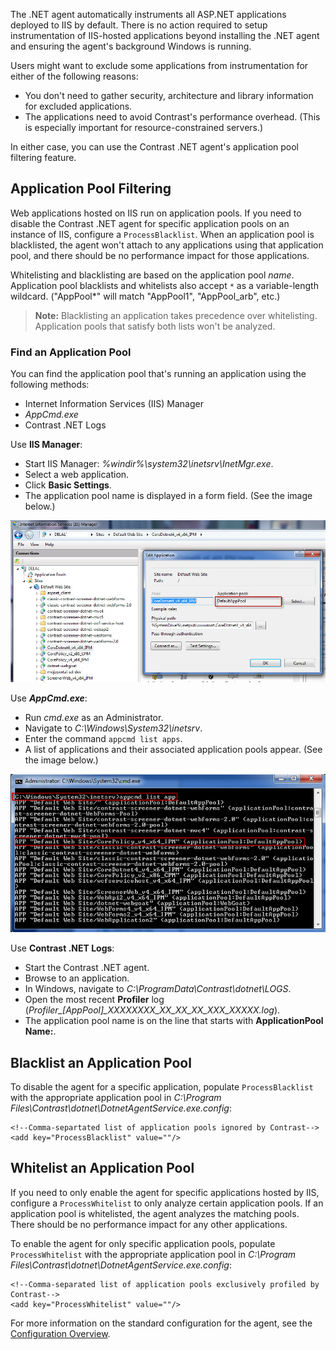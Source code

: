 <!--
title: "IIS Contrast .NET Agent Usage"
description: "Information on blacklisting/whitelisting application pools"
tags: "microsoft IIS pooling whitelist blacklist configuration agent installation .Net"
-->

The .NET agent automatically instruments all ASP.NET applications deployed to IIS by default. There is no action required to setup instrumentation of IIS-hosted applications beyond installing the .NET agent and ensuring the agent's background Windows is running. 

Users might want to exclude some applications from instrumentation for either of the following reasons: 
* You don't need to gather security, architecture and library information for excluded applications. 
* The applications need to avoid Contrast's performance overhead. (This is especially important for resource-constrained servers.)

In either case, you can use the Contrast .NET agent's application pool filtering feature. 

## Application Pool Filtering 

Web applications hosted on IIS run on application pools. If you need to disable the Contrast .NET agent for specific application pools on an instance of IIS, configure a `ProcessBlacklist`. When an application pool is blacklisted, the agent won't attach to any applications using that application pool, and there should be no performance impact for those applications.

Whitelisting and blacklisting are based on the application pool *name*. Application pool blacklists and whitelists also accept `*` as a variable-length wildcard. ("AppPool*" will match "AppPool1", "AppPool_arb", etc.)

>**Note:** Blacklisting an application takes precedence over whitelisting. Application pools that satisfy both lists won't be analyzed.

### Find an Application Pool 

You can find the application pool that's running an application using the following methods:

* Internet Information Services (IIS) Manager
* *AppCmd.exe*
* Contrast .NET Logs

Use **IIS Manager**: 

* Start IIS Manager: *%windir%\system32\inetsrv\InetMgr.exe*.
* Select a web application.
* Click **Basic Settings**.
* The application pool name is displayed in a form field. (See the image below.)

<a href="assets/images/KB3-e05_1.jpg" rel="lightbox" title="Application Pool Name"><img class="thumbnail" src="assets/images/KB3-e05_1.jpg"/></a>


Use ***AppCmd.exe***: 

* Run *cmd.exe* as an Administrator.
* Navigate to *C:\Windows\System32\inetsrv*.
* Enter the command `appcmd list apps`.
* A list of applications and their associated application pools appear. (See the image below.)

<a href="assets/images/KB3-e05_2.jpg" rel="lightbox" title="Application List"><img class="thumbnail" src="assets/images/KB3-e05_2.jpg"/></a>


Use **Contrast .NET Logs**: 

* Start the Contrast .NET agent.
* Browse to an application.
* In Windows, navigate to *C:\ProgramData\Contrast\dotnet\LOGS*.
* Open the most recent **Profiler** log (*Profiler_[AppPool]_XXXXXXXX_XX_XX_XX_XXX_XXXXX.log*).
* The application pool name is on the line that starts with **ApplicationPool Name:**.

## Blacklist an Application Pool

To disable the agent for a specific application, populate `ProcessBlacklist` with the appropriate application pool in *C:\Program Files\Contrast\dotnet\DotnetAgentService.exe.config*:

```
<!--Comma-separtated list of application pools ignored by Contrast-->
<add key="ProcessBlacklist" value=""/>
```

## Whitelist an Application Pool 

If you need to only enable the agent for specific applications hosted by IIS, configure a `ProcessWhitelist` to only analyze certain application pools. If an application pool is whitelisted, the agent analyzes the matching pools. There should be no performance impact for any other applications.

To enable the agent for only specific application pools, populate `ProcessWhitelist` with the appropriate application pool in *C:\Program Files\Contrast\dotnet\DotnetAgentService.exe.config*:

```
<!--Comma-separated list of application pools exclusively profiled by Contrast-->
<add key="ProcessWhitelist" value=""/>
```

For more information on the standard configuration for the agent, see the [Configuration Overview](installation-netconfig.html#overview).



